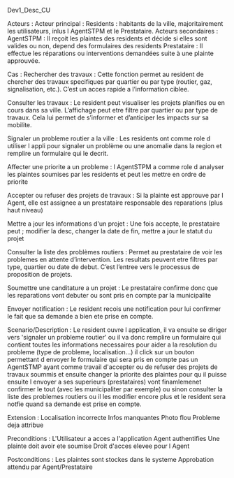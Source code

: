 Dev1_Desc_CU

Acteurs : 
    Acteur principal :
        Residents : habitants de la ville, majoritairement les utilisateurs, inlus l AgentSTPM et le Prestataire.
    Acteurs secondaires : 
        AgentSTPM : Il reçoit les plaintes des residents et décide si elles sont valides ou non, depend des formulaires des residents
        Prestataire : Il effectue les réparations ou interventions demandées suite à une plainte approuvée.

Cas :
Rechercher des travaux :
Cette fonction permet au resident de chercher des travaux specifiques par quartier ou par type (routier, gaz, signalisation, etc.). C’est un acces rapide a l’information ciblee.

Consulter les travaux :
Le resident peut visualiser les projets planifies ou en cours dans sa ville. L’affichage peut etre filtre par quartier ou par type de travaux. Cela lui permet de s’informer et d’anticiper les impacts sur sa mobilite.

Signaler un probleme routier a la ville : Les residents ont comme role d utiliser l appli pour signaler un problème ou une anomalie dans la region et remplire un formulaire qui le decrit.

Affecter une priorite a un probleme : l AgentSTPM a comme role d analyser les plaintes soumises par les residents et peut les mettre en ordre de priorite

Accepter ou refuser des projets de travaux : Si la plainte est approuve par l Agent, elle est assignee a un prestataire responsable des reparations (plus haut niveau)

Mettre a jour les informations d'un projet :
Une fois accepte, le prestataire peut ;
modifier la desc, changer la date de fin, mettre a jour le statut du projet

Consulter la liste des problèmes routiers :
Permet au prestataire de voir les problemes en attente d’intervention. Les resultats peuvent etre filtres par type, quartier ou date de debut. C’est l’entree vers le processus de proposition de projets.

Soumettre une canditature a un projet : Le prestataire confirme donc que les reparations vont debuter ou sont pris en compte par la municipalite

Envoyer notification : Le resident recois une notification pour lui confirmer le fait que sa demande a bien ete prise en compte.

Scenario/Description : 
Le resident ouvre l application, il va ensuite se diriger vers 'signaler un probleme routier' ou il va donc remplire un formulaire qui contient toutes les informations necessaires pour aider a la resolution du probleme (type de probleme, localisation...) il click sur un bouton permettant d envoyer le formulaire qui sera pris en compte pas un AgentSTMP ayant comme travail d'accepter ou de refuser des projets de travaux soummis et ensuite changer la priorite des plaintes pour qu il puisse ensuite l envoyer a ses superieurs (prestataires) vont finamlemenet confirmer le tout (avec les municipaliter par exemple) ou sinon consulter la liste des problemes routiers ou il les modifier encore plus et le resident sera notfie quand sa demande est prise en compte.

Extension : 
Localisation incorrecte
Infos manquantes
Photo flou
Probleme deja attribue 

Preconditions :
L'Utilisateur a acces a l'application
Agent authentifies
Une plainte doit avoir ete soumise
Droit d'acces elevee pour l Agent

Postconditions :
Les plaintes sont stockes dans le systeme
Approbation attendu par Agent/Prestataire
